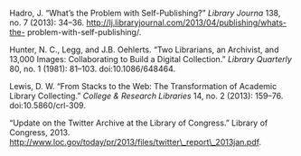 Hadro, J. “What’s the Problem with Self-Publishing?” *Library Journa*
138, no. 7 (2013): 34–36.
http://lj.libraryjournal.com/2013/04/publishing/whats-the-
problem-with-self-publishing/.

Hunter, N. C., Legg, and J.B. Oehlerts. “Two Librarians, an Archivist,
and 13,000 Images: Collaborating to Build a Digital Collection.”
*Library Quarterly* 80, no. 1 (1981): 81–103. doi:10.1086/648464.

Lewis, D. W. “From Stacks to the Web: The Transformation of Academic
Library Collecting.” *College & Research Libraries* 14, no. 2 (2013):
159–76. doi:10.5860/crl-309.

“Update on the Twitter Archive at the Library of Congress.” Library of
Congress, 2013.
http://www.loc.gov/today/pr/2013/files/twitter\_report\_2013jan.pdf.

